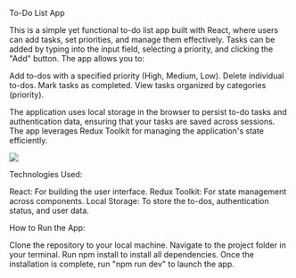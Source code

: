To-Do List App


This is a simple yet functional to-do list app built with React, where users can add tasks, set priorities, and manage them effectively. Tasks can be added by typing into the input field, selecting a priority, and clicking the "Add" button. The app allows you to:


Add to-dos with a specified priority (High, Medium, Low).
Delete individual to-dos.
Mark tasks as completed.
View tasks organized by categories (priority).

The application uses local storage in the browser to persist to-do tasks and authentication data, ensuring that your tasks are saved across sessions. The app leverages Redux Toolkit for managing the application's state efficiently.

<img src="https://github.com/ArpitaHalvi/advance-todo-list/issues/1#issue-2810105326">

Technologies Used:

React: For building the user interface.
Redux Toolkit: For state management across components.
Local Storage: To store the to-dos, authentication status, and user data.

How to Run the App:

Clone the repository to your local machine.
Navigate to the project folder in your terminal.
Run npm install to install all dependencies.
Once the installation is complete, run "npm run dev" to launch the app.

